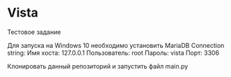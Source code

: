 # Vista
Тестовое задание

Для запуска на Windows 10 необходимо установить MariaDB
Connection string:
Имя хоста: 127.0.0.1
Пользователь: root
Пароль: vista
Порт: 3306

Клонировать данный репозиторий и запустить файл main.py




